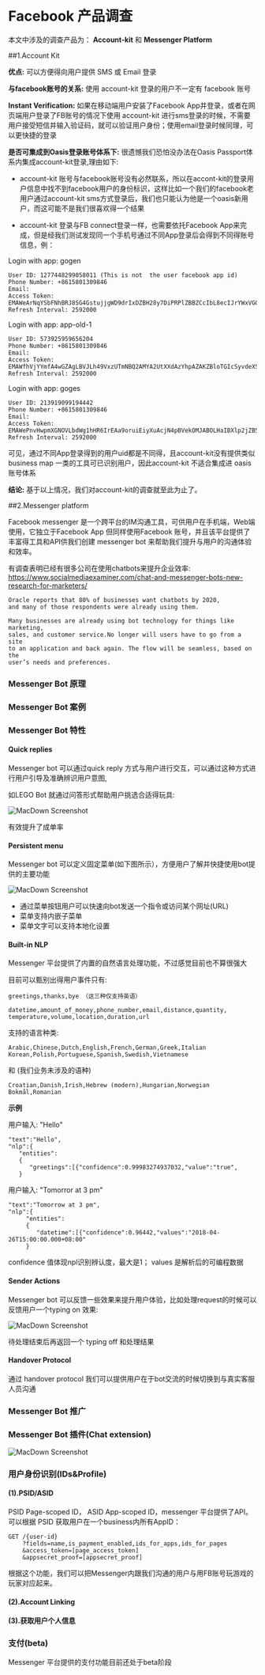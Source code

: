 # Facebook 产品调查

本文中涉及的调查产品为： **Account-kit** 和 **Messenger Platform**

##1.Account Kit

**优点:** 可以方便得向用户提供 SMS 或 Email 登录

**与facebook账号的关系:**  使用 account-kit 登录的用户不一定有 facebook 账号

**Instant Verification:**  如果在移动端用户安装了Facebook App并登录，或者在网页端用户登录了FB账号的情况下使用 account-kit 进行sms登录的时候，不需要用户接受短信并输入验证码，就可以验证用户身份；使用email登录时候同理，可以更快捷的登录

**是否可集成到Oasis登录账号体系下:** 很遗憾我们恐怕没办法在Oasis Passport体系内集成account-kit登录,理由如下:

* account-kit 账号与facebook账号没有必然联系，所以在accont-kit的登录用户信息中找不到facebook用户的身份标识，这样比如一个我们的facebook老用户通过account-kit sms方式登录后，我们也只能认为他是一个oasis新用户，而这可能不是我们很喜欢得一个结果

* account-kit 登录与FB connect登录一样，也需要依托Facebook App来完成，但是经我们测试发现同一个手机号通过不同App登录后会得到不同得账号信息，例：

Login with app: gogen

```ret1
User ID: 1277448299058011 (This is not  the user facebook app id)
Phone Number: +8615801309846
Email:
Access Token: EMAWeArNqYSbFNhBRJ8SG4GstujjgWD9drIxDZBH28y7DiPRPlZBBZCcIbL8ecIJrYWxVGQHPjY9ZAClykym3BArlce3RfXK3l9m3NdhdcWZB2f66NdilFqly1J90v9UTrn0WC8IoK6dso7W25uY04Sg0hQIR4SmtEZD
Refresh Interval: 2592000
```

Login with app: app-old-1

```ret2
User ID: 573925959656204
Phone Number: +8615801309846
Email:
Access Token: EMAWfhVjYYmfA4wGZAgLBVJLh49VxzUTmNBQ2AMYA2UtXXdAzYhpAZAKZBloTGIcSyvdeXSUSQtD9jw35YzLLtFxnBt64JjZCYVA4ZCJphZB98DwZAUn9s3ZCftsZCueZAcCorpstZBJ4wjisubmo2b3wPiu4gy3eMZCZCRhJUZD
Refresh Interval: 2592000
```

Login with app: goges

```ret3
User ID: 213919099194442
Phone Number: +8615801309846
Email:
Access Token: EMAWePnvHwpmXGNOVLbdWg1hHR6IrEAa9oruiEiyXuAcjN4pBVekOMJABOLHaIBXlp2jZB5hLh9iz6ll5hxg3u2Wn3vop1PdVVJrFZC9qruFSYbhNDmhaIpAhUrYAdXNpCaDA4QBfzVSKewIBcdQeYHobjc78hgZD
Refresh Interval: 2592000
```

可见，通过不同App登录得到的用户uid都是不同得，且account-kit没有提供类似business map 一类的工具可已识别用户，因此account-kit 不适合集成进 oasis 账号体系

**结论:** 基于以上情况，我们对account-kit的调查就至此为止了。


##2.Messenger platform

Facebook messenger 是一个跨平台的IM沟通工具，可供用户在手机端，Web端使用，它独立于Facebook App 但同样使用Facebook 账号，并且该平台提供了丰富得工具和API供我们创建 messenger bot 来帮助我们提升与用户的沟通体验和效率。

有调查表明已经有很多公司在使用chatbots来提升企业效率: <https://www.socialmediaexaminer.com/chat-and-messenger-bots-new-research-for-marketers/>

```
Oracle reports that 80% of businesses want chatbots by 2020,
and many of those respondents were already using them.

Many businesses are already using bot technology for things like marketing, 
sales, and customer service.No longer will users have to go from a site 
to an application and back again. The flow will be seamless, based on the 
user’s needs and preferences.
```



### Messenger Bot 原理

### Messenger Bot 案例

### Messenger Bot 特性

#### Quick replies
Messenger bot 可以通过quick reply 方式与用户进行交互，可以通过这种方式进行用户引导及准确辨识用户意图,

如LEGO Bot 就通过问答形式帮助用户挑选合适得玩具:

![MacDown Screenshot](http://xuchang-stat.oasgames.com/doc/img/a9.png)

有效提升了成单率

#### Persistent menu
Messenger bot 可以定义固定菜单(如下图所示），方便用户了解并快捷使用bot提供的主要功能

![MacDown Screenshot](http://xuchang-stat.oasgames.com/doc/img/a5.png)

* 通过菜单按钮用户可以快速向bot发送一个指令或访问某个网址(URL)
* 菜单支持内嵌子菜单
* 菜单文字可以支持本地化设置


#### Built-in NLP
Messenger 平台提供了内置的自然语言处理功能，不过感觉目前也不算很强大

目前可以甄别出得用户事件只有:

```
greetings,thanks,bye （这三种仅支持英语）
```
```
datetime,amount_of_money,phone_number,email,distance,quantity,
temperature,volume,location,duration,url
```

支持的语言种类:

```
Arabic,Chinese,Dutch,English,French,German,Greek,Italian
Korean,Polish,Portuguese,Spanish,Swedish,Vietnamese
```

和 (我们业务未涉及的语种)
```
Croatian,Danish,Irish,Hebrew (modern),Hungarian,Norwegian Bokmål,Romanian
```

**示例**

用户输入: "Hello"

```
"text":"Hello",
"nlp":{
   "entities":
   {
      "greetings":[{"confidence":0.99983274937032,"value":"true",
   }
```

用户输入: "Tomorror at 3 pm"

```
"text":"Tomorrow at 3 pm",
"nlp":{
     "entities":
     {
        "datetime":[{"confidence":0.96442,"values":"2018-04-26T15:00:00.000+08:00"
     }
```

confidence 值体现npl识别辨认度，最大是1；
values 是解析后的可编程数据


#### Sender Actions
Messenger bot 可以反馈一些效果来提升用户体验，比如处理request的时候可以反馈用户一个typing on 效果:

![MacDown Screenshot](http://xuchang-stat.oasgames.com/doc/img/a10.png)

待处理结束后再返回一个 typing off 和处理结果

#### Handover Protocol
通过 handover protocol 我们可以提供用户在于bot交流的时候切换到与真实客服人员沟通

### Messenger Bot 推广

### Messenger Bot 插件(Chat extension)

![MacDown Screenshot](http://xuchang-stat.oasgames.com/doc/img/a7.png)

### 用户身份识别(IDs&Profile)

#### (1).PSID/ASID

PSID Page-scoped ID， ASID App-scoped ID，messenger 平台提供了API。可以根据 PSID 获取用户在一个business内所有AppID：

```
GET /{user-id}
    ?fields=name,is_payment_enabled,ids_for_apps,ids_for_pages
    &access_token=[page_access_token]
    &appsecret_proof=[appsecret_proof]
```

根据这个功能，我们可以把Messenger内跟我们沟通的用户与用FB账号玩游戏的玩家对应起来。

#### (2).Account Linking
#### (3).获取用户个人信息

### 支付(beta)

Messenger 平台提供的支付功能目前还处于beta阶段

